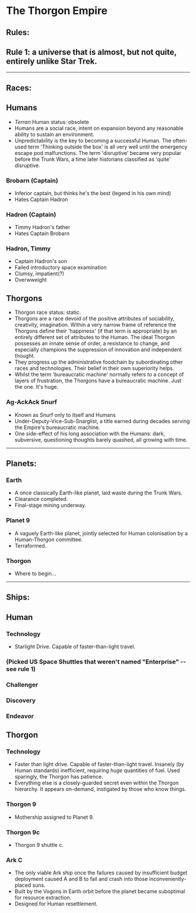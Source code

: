 # The Thorgon Empire

## Rules:

## Rule 1: a universe that is almost, but not quite, entirely unlike Star Trek.

---

## Races:

## Humans
* *Terran* Human status: obsolete
* Humans are a social race, intent on expansion beyond any reasonable ability to sustain an environment.
* Unpredictability is the key to becoming a successful Human. The often-used term 'Thinking outside the box' is all very well until the emergency escape pod malfunctions. The term 'disruptive' became very popular before the Trunk Wars, a time later historians classified as 'quite' disruptive.

### Brobarn (Captain)
* Inferior captain, but thinks he's the best (legend in his own mind)
* Hates Captain Hadron

### Hadron (Captain)
* Timmy Hadron's father
* Hates Captain Brobarn

### Hadron, Timmy
* Captain Hadron's son
* Failed introductory space examination
* Clumsy, impatient(?)
* Overwweight

## Thorgons
* Thorgon race status: static.
* Thorgons are a race devoid of the positive attributes of sociability, creativity, imagination. Within a very narrow frame of reference the Thorgons define their 'happiness' (if that term is appropriate) by an entirely different set of attributes to the Human. The ideal Thorgon possesses an innate sense of order, a resistance to change, and especially champions the suppression of innovation and independent thought.
* They progress up the administrative foodchain by subordinating other races and technologies. Their belief in their own superiority helps.
* Whilst the term 'bureaucratic machine' normally refers to a concept of layers of frustration, the Thorgons have a bureaucratic machine. Just the one. It's huge.

### Ag-AckAck Snurf
* Known as Snurf only to itself and Humans
* Under-Deputy-Vice-Sub-Snarglist, a title earned during decades serving the Empire's bureaucratic machine.
* One side-effect of his long association with the Humans: dark, subversive, questioning thoughts barely quashed, all growing with time.

---

## Planets:

### Earth
* A once classically Earth-like planet, laid waste during the Trunk Wars.
* Clearance completed.
* Final-stage mining underway.

### Planet 9
* A vaguely Earth-like planet, jointly selected for Human colonisation by a Human-Thorgon committee.
* Terraformed.

### Thorgon
* Where to begin…

---

## Ships:

## Human
### Technology
* Starlight Drive. Capable of faster-than-light travel.
### (Picked US Space Shuttles that weren't named "Enterprise" -- see rule 1)
### Challenger
### Discovery
### Endeavor

## Thorgon
### Technology
* Faster than light drive. Capable of faster-than-light travel. Insanely (by Human standards) inefficient, requiring *huge* quantities of fuel. Used sparingly, the Thorgon has patience.
* Everything else is a closely-guarded secret even within the Thorgon hierarchy. It appears on-demand, instigated by those who know things. 
### Thorgon 9
* Mothership assigned to Planet 9.
### Thorgon 9c
* Thorgon 9 shuttle c.
### Ark C
* The only viable Ark ship once the failures caused by insufficient budget deployment caused A and B to fail and crash into those inconveniently-placed suns.
* Built by the Vogons in Earth orbit before the planet became suboptimal for resource extraction.
* Designed for Human resettlement.
